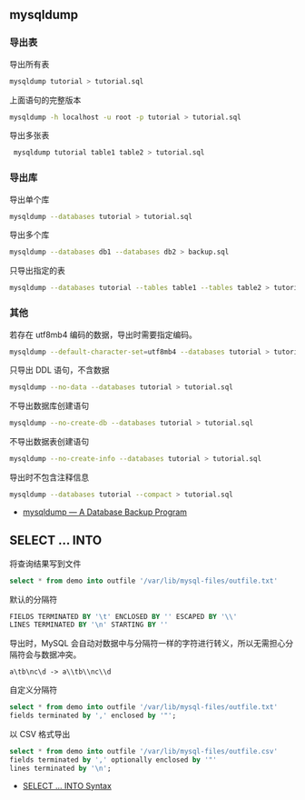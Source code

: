 ## mysqldump

### 导出表

导出所有表

```sh
mysqldump tutorial > tutorial.sql
```

上面语句的完整版本

```sh
mysqldump -h localhost -u root -p tutorial > tutorial.sql
```

导出多张表

```sh
 mysqldump tutorial table1 table2 > tutorial.sql
```

### 导出库

导出单个库

```sh
mysqldump --databases tutorial > tutorial.sql
```

导出多个库

```sh
mysqldump --databases db1 --databases db2 > backup.sql
```

只导出指定的表

```sh
mysqldump --databases tutorial --tables table1 --tables table2 > tutorial.sql
```

### 其他

若存在 utf8mb4 编码的数据，导出时需要指定编码。

```sh
mysqldump --default-character-set=utf8mb4 --databases tutorial > tutorial.sql
```

只导出 DDL 语句，不含数据

```sh
mysqldump --no-data --databases tutorial > tutorial.sql
```

不导出数据库创建语句

```sh
mysqldump --no-create-db --databases tutorial > tutorial.sql
```

不导出数据表创建语句

```sh
mysqldump --no-create-info --databases tutorial > tutorial.sql
```

导出时不包含注释信息

```sh
mysqldump --databases tutorial --compact > tutorial.sql
```

- [mysqldump — A Database Backup Program](https://dev.mysql.com/doc/refman/5.7/en/mysqldump.html)

## SELECT ... INTO

将查询结果写到文件

```sql
select * from demo into outfile '/var/lib/mysql-files/outfile.txt'
```

默认的分隔符

```sql
FIELDS TERMINATED BY '\t' ENCLOSED BY '' ESCAPED BY '\\'
LINES TERMINATED BY '\n' STARTING BY ''
```

导出时，MySQL 会自动对数据中与分隔符一样的字符进行转义，所以无需担心分隔符会与数据冲突。

```text
a\tb\nc\d -> a\\tb\\nc\\d
```

自定义分隔符

```sql
select * from demo into outfile '/var/lib/mysql-files/outfile.txt' 
fields terminated by ',' enclosed by '"';
```

以 CSV 格式导出

```sql
select * from demo into outfile '/var/lib/mysql-files/outfile.csv' 
fields terminated by ',' optionally enclosed by '"' 
lines terminated by '\n';
```

- [SELECT ... INTO Syntax](https://dev.mysql.com/doc/refman/5.7/en/select-into.html)
